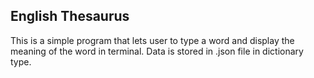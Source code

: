 ## English Thesaurus

This is a simple program that lets user to type a word and display the meaning of the word in terminal. Data is stored in .json file in dictionary type. 